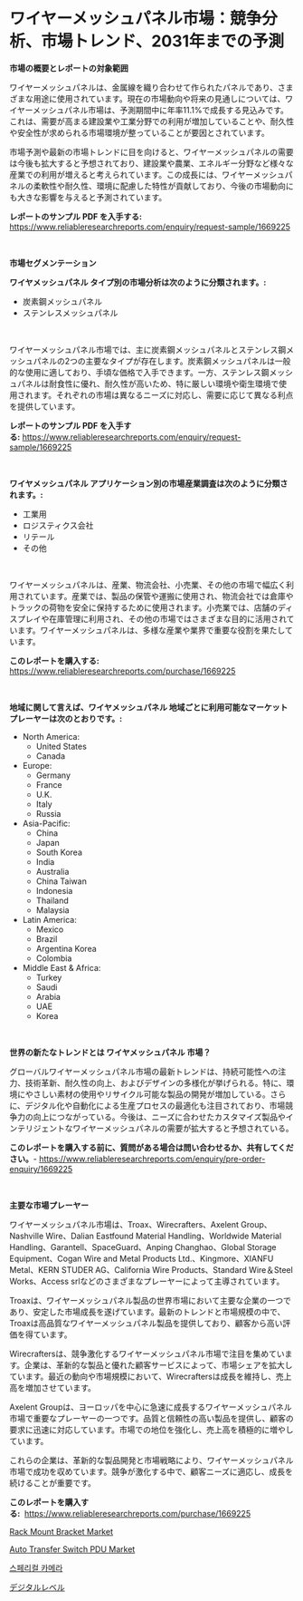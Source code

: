 <p><h1>ワイヤーメッシュパネル市場：競争分析、市場トレンド、2031年までの予測</h1></p><p><strong>市場の概要とレポートの対象範囲</strong></p>
<p><p>ワイヤーメッシュパネルは、金属線を織り合わせて作られたパネルであり、さまざまな用途に使用されています。現在の市場動向や将来の見通しについては、ワイヤーメッシュパネル市場は、予測期間中に年率11.1%で成長する見込みです。これは、需要が高まる建設業や工業分野での利用が増加していることや、耐久性や安全性が求められる市場環境が整っていることが要因とされています。</p><p>市場予測や最新の市場トレンドに目を向けると、ワイヤーメッシュパネルの需要は今後も拡大すると予想されており、建設業や農業、エネルギー分野など様々な産業での利用が増えると考えられています。この成長には、ワイヤーメッシュパネルの柔軟性や耐久性、環境に配慮した特性が貢献しており、今後の市場動向にも大きな影響を与えると予測されています。</p></p>
<p><strong>レポートのサンプル PDF を入手する:</strong> <a href="https://www.reliableresearchreports.com/enquiry/request-sample/1669225">https://www.reliableresearchreports.com/enquiry/request-sample/1669225</a></p>
<p>&nbsp;</p>
<p><strong>市場セグメンテーション</strong></p>
<p><strong>ワイヤメッシュパネル タイプ別の市場分析は次のように分類されます。:</strong></p>
<p><ul><li>炭素鋼メッシュパネル</li><li>ステンレスメッシュパネル</li></ul></p>
<p>&nbsp;</p>
<p><p>ワイヤーメッシュパネル市場では、主に炭素鋼メッシュパネルとステンレス鋼メッシュパネルの2つの主要なタイプが存在します。炭素鋼メッシュパネルは一般的な使用に適しており、手頃な価格で入手できます。一方、ステンレス鋼メッシュパネルは耐食性に優れ、耐久性が高いため、特に厳しい環境や衛生環境で使用されます。それぞれの市場は異なるニーズに対応し、需要に応じて異なる利点を提供しています。</p></p>
<p><strong>レポートのサンプル PDF を入手する:</strong>&nbsp;<a href="https://www.reliableresearchreports.com/enquiry/request-sample/1669225">https://www.reliableresearchreports.com/enquiry/request-sample/1669225</a></p>
<p>&nbsp;</p>
<p><strong> ワイヤメッシュパネル アプリケーション別の市場産業調査は次のように分類されます。:</strong></p>
<p><ul><li>工業用</li><li>ロジスティクス会社</li><li>リテール</li><li>その他</li></ul></p>
<p>&nbsp;</p>
<p><p>ワイヤーメッシュパネルは、産業、物流会社、小売業、その他の市場で幅広く利用されています。産業では、製品の保管や運搬に使用され、物流会社では倉庫やトラックの荷物を安全に保持するために使用されます。小売業では、店舗のディスプレイや在庫管理に利用され、その他の市場ではさまざまな目的に活用されています。ワイヤーメッシュパネルは、多様な産業や業界で重要な役割を果たしています。</p></p>
<p><strong>このレポートを購入する:</strong>&nbsp; <a href="https://www.reliableresearchreports.com/purchase/1669225">https://www.reliableresearchreports.com/purchase/1669225</a></p>
<p>&nbsp;</p>
<p><strong>地域に関して言えば、ワイヤメッシュパネル 地域ごとに利用可能なマーケットプレーヤーは次のとおりです。:</strong></p>
<p><ul>
    <li>
        North America:
        <ul>
            <li>United States</li>
            <li>Canada</li>
        </ul>
    </li>
    <li>
        Europe:
        <ul>
            <li>Germany</li>
            <li>France</li>
            <li>U.K.</li>
            <li>Italy</li>
            <li>Russia</li>
        </ul>
    </li>
    <li>
        Asia-Pacific:
        <ul>
            <li>China</li>
            <li>Japan</li>
            <li>South Korea</li>
            <li>India</li>
            <li>Australia</li>
            <li>China Taiwan</li>
            <li>Indonesia</li>
            <li>Thailand</li>
            <li>Malaysia</li>
        </ul>
    </li>
    <li>
        Latin America:
        <ul>
            <li>Mexico</li>
            <li>Brazil</li>
            <li>Argentina Korea</li>
            <li>Colombia</li>
        </ul>
    </li>
    <li>
        Middle East & Africa:
        <ul>
            <li>Turkey</li>
            <li>Saudi</li>
            <li>Arabia</li>
            <li>UAE</li>
            <li>Korea</li>
        </ul>
    </li>
    </ul></p>
<p>&nbsp;</p>
<p><strong>世界の新たなトレンドとは ワイヤメッシュパネル 市場？</strong></p>
<p><p>グローバルワイヤーメッシュパネル市場の最新トレンドは、持続可能性への注力、技術革新、耐久性の向上、およびデザインの多様化が挙げられる。特に、環境にやさしい素材の使用やリサイクル可能な製品の開発が増加している。さらに、デジタル化や自動化による生産プロセスの最適化も注目されており、市場競争力の向上につながっている。今後は、ニーズに合わせたカスタマイズ製品やインテリジェントなワイヤーメッシュパネルの需要が拡大すると予想されている。</p></p>
<p><strong>このレポートを購入する前に、質問がある場合は問い合わせるか、共有してください。</strong>- <a href="https://www.reliableresearchreports.com/enquiry/pre-order-enquiry/1669225">https://www.reliableresearchreports.com/enquiry/pre-order-enquiry/1669225</a></p>
<p>&nbsp;</p>
<p><strong>主要な市場プレーヤー</strong></p>
<p><p>ワイヤーメッシュパネル市場は、Troax、Wirecrafters、Axelent Group、Nashville Wire、Dalian Eastfound Material Handling、Worldwide Material Handling、Garantell、SpaceGuard、Anping Changhao、Global Storage Equipment、Cogan Wire and Metal Products Ltd.、Kingmore、XIANFU Metal、KERN STUDER AG、California Wire Products、Standard Wire＆Steel Works、Access srlなどのさまざまなプレーヤーによって主導されています。</p><p>Troaxは、ワイヤーメッシュパネル製品の世界市場において主要な企業の一つであり、安定した市場成長を遂げています。最新のトレンドと市場規模の中で、Troaxは高品質なワイヤーメッシュパネル製品を提供しており、顧客から高い評価を得ています。</p><p>Wirecraftersは、競争激化するワイヤーメッシュパネル市場で注目を集めています。企業は、革新的な製品と優れた顧客サービスによって、市場シェアを拡大しています。最近の動向や市場規模において、Wirecraftersは成長を維持し、売上高を増加させています。</p><p>Axelent Groupは、ヨーロッパを中心に急速に成長するワイヤーメッシュパネル市場で重要なプレーヤーの一つです。品質と信頼性の高い製品を提供し、顧客の要求に迅速に対応しています。市場での地位を強化し、売上高を積極的に増やしています。</p><p>これらの企業は、革新的な製品開発と市場戦略により、ワイヤーメッシュパネル市場で成功を収めています。競争が激化する中で、顧客ニーズに適応し、成長を続けることが重要です。</p></p>
<p><strong>このレポートを購入する:</strong>&nbsp;&nbsp;<a href="https://www.reliableresearchreports.com/purchase/1669225">https://www.reliableresearchreports.com/purchase/1669225</a></p>
<p><p><a href="https://github.com/WillieWoodard/Market-Research-Report-List-4/blob/main/rack-mount-bracket-market.md">Rack Mount Bracket Market</a></p><p><a href="https://github.com/marloy8/Market-Research-Report-List-3/blob/main/auto-transfer-switch-pdu-market.md">Auto Transfer Switch PDU Market</a></p><p><a href="https://github.com/wallacBahrtyinger567686/Market-Research-Report-List-1/blob/main/949225215264.md">스페리컬 카메라</a></p><p><a href="https://github.com/EthanMorar2011/Market-Research-Report-List-1/blob/main/537693216369.md">デジタルレベル</a></p></p>